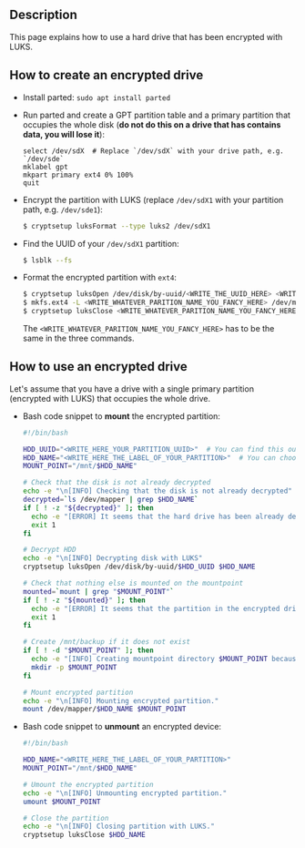 Description
-----------

This page explains how to use a hard drive that has been encrypted with LUKS.


How to create an encrypted drive
--------------------------------

* Install parted: `sudo apt install parted`
* Run parted and create a GPT partition table and a primary partition that occupies the whole disk (**do not do this on a drive that has contains data, you will lose it**): 
   ```
   select /dev/sdX  # Replace `/dev/sdX` with your drive path, e.g. `/dev/sde`
   mklabel gpt
   mkpart primary ext4 0% 100%
   quit
   ```
* Encrypt the partition with LUKS (replace `/dev/sdX1` with your partition path, e.g. `/dev/sde1`): 
   ```bash
   $ cryptsetup luksFormat --type luks2 /dev/sdX1
   ```
   
* Find the UUID of your `/dev/sdX1` partition: 
   ```bash
   $ lsblk --fs
   ```

* Format the encrypted partition with `ext4`:
   ```bash
   $ cryptsetup luksOpen /dev/disk/by-uuid/<WRITE_THE_UUID_HERE> <WRITE_WHATEVER_PARITION_NAME_YOU_FANCY_HERE>
   $ mkfs.ext4 -L <WRITE_WHATEVER_PARITION_NAME_YOU_FANCY_HERE> /dev/mapper/<WRITE_WHATEVER_PARITION_NAME_YOU_FANCY_HERE>
   $ cryptsetup luksClose <WRITE_WHATEVER_PARITION_NAME_YOU_FANCY_HERE>
   ```
   The `<WRITE_WHATEVER_PARITION_NAME_YOU_FANCY_HERE>` has to be the same in the three commands.

How to use an encrypted drive
-----------------------------

Let's assume that you have a drive with a single primary partition (encrypted with LUKS) that occupies the whole drive.

* Bash code snippet to **mount** the encrypted partition:

   ```bash
   #!/bin/bash

   HDD_UUID="<WRITE_HERE_YOUR_PARTITION_UUID>"  # You can find this out with `lsblk --fs`
   HDD_NAME="<WRITE_HERE_THE_LABEL_OF_YOUR_PARTITION>"  # You can choose any name
   MOUNT_POINT="/mnt/$HDD_NAME"

   # Check that the disk is not already decrypted
   echo -e "\n[INFO] Checking that the disk is not already decrypted"
   decrypted=`ls /dev/mapper | grep $HDD_NAME`
   if [ ! -z "${decrypted}" ]; then
     echo -e "[ERROR] It seems that the hard drive has been already decrypted."
     exit 1
   fi

   # Decrypt HDD
   echo -e "\n[INFO] Decrypting disk with LUKS"
   cryptsetup luksOpen /dev/disk/by-uuid/$HDD_UUID $HDD_NAME

   # Check that nothing else is mounted on the mountpoint
   mounted=`mount | grep "$MOUNT_POINT"`
   if [ ! -z "${mounted}" ]; then
     echo -e "[ERROR] It seems that the partition in the encrypted drive is already mounted."
     exit 1
   fi

   # Create /mnt/backup if it does not exist
   if [ ! -d "$MOUNT_POINT" ]; then
     echo -e "[INFO] Creating mountpoint directory $MOUNT_POINT because it does not exist."
     mkdir -p $MOUNT_POINT
   fi

   # Mount encrypted partition
   echo -e "\n[INFO] Mounting encrypted partition."
   mount /dev/mapper/$HDD_NAME $MOUNT_POINT
   ```

* Bash code snippet to **unmount** an encrypted device:

   ```bash
   #!/bin/bash

   HDD_NAME="<WRITE_HERE_THE_LABEL_OF_YOUR_PARTITION>"
   MOUNT_POINT="/mnt/$HDD_NAME"

   # Umount the encrypted partition
   echo -e "\n[INFO] Unmounting encrypted partition."
   umount $MOUNT_POINT

   # Close the partition
   echo -e "\n[INFO] Closing partition with LUKS."
   cryptsetup luksClose $HDD_NAME
   ```

